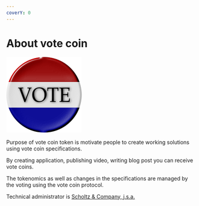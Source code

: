 ```yaml
---
coverY: 0
---
```


# About vote coin

![](../.gitbook/assets/logo200.png)

Purpose of vote coin token is motivate people to create working solutions using vote coin specifications.

By creating application, publishing video, writing blog post you can receive vote coins.

The tokenomics as well as changes in the specifications are managed by the voting using the vote coin protocol.

Technical administrator is [Scholtz & Company, j.s.a. ](https://www.orsr.sk/vypis.asp?ID=439983\&SID=2\&P=1\&lan=en)
